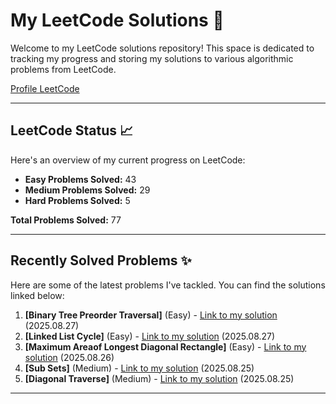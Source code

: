 # My LeetCode Solutions 🚀

Welcome to my LeetCode solutions repository! This space is dedicated to tracking my progress and storing my solutions to various algorithmic problems from LeetCode.

[Profile LeetCode](https://leetcode.com/u/L4yoos/)

---

## LeetCode Status 📈

Here's an overview of my current progress on LeetCode:
    
* **Easy Problems Solved:** 43
* **Medium Problems Solved:** 29
* **Hard Problems Solved:** 5
    
**Total Problems Solved:** 77
    

---

## Recently Solved Problems ✨

Here are some of the latest problems I've tackled. You can find the solutions linked below:
    
1.  **[Binary Tree Preorder Traversal]** (Easy) - [Link to my solution](https://github.com/L4yoos/leetcode/blob/main/144_BinaryTreePreorderTraversal_Easy/Solution.java) (2025.08.27)
2.  **[Linked List Cycle]** (Easy) - [Link to my solution](https://github.com/L4yoos/leetcode/blob/main/141_LinkedListCycle_Easy/Solution.java) (2025.08.27)
3.  **[Maximum Areaof Longest Diagonal Rectangle]** (Easy) - [Link to my solution](https://github.com/L4yoos/leetcode/blob/main/3000_MaximumAreaofLongestDiagonalRectangle_Easy/Solution.java) (2025.08.26)
4.  **[Sub Sets]** (Medium) - [Link to my solution](https://github.com/L4yoos/leetcode/blob/main/78_SubSets_Medium/Solution.java) (2025.08.25)
5.  **[Diagonal Traverse]** (Medium) - [Link to my solution](https://github.com/L4yoos/leetcode/blob/main/498_DiagonalTraverse_Medium/Solution.java) (2025.08.25)
    
---
